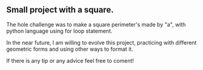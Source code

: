 ## Small project with a square.

The hole challenge was to make a square perimeter's made by "a", with python language using for loop statement.

In the near future, I am willing to evolve this project, practicing with different geometric forms and using other ways to format it.

If there is any tip or any advice feel free to coment!